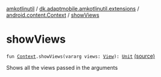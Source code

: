 [amkotlinutil](../../index.md) / [dk.adaptmobile.amkotlinutil.extensions](../index.md) / [android.content.Context](index.md) / [showViews](./show-views.md)

# showViews

`fun `[`Context`](https://developer.android.com/reference/android/content/Context.html)`.showViews(vararg views: `[`View`](https://developer.android.com/reference/android/view/View.html)`): `[`Unit`](https://kotlinlang.org/api/latest/jvm/stdlib/kotlin/-unit/index.html) [(source)](https://github.com/adaptmobile-organization/amkotlinutil/tree/master/amkotlinutil/amkotlinutil/src/main/java/dk/adaptmobile/amkotlinutil/extensions/ContextExtensions.kt#L38)

Shows all the views passed in the arguments

